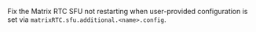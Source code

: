 Fix the Matrix RTC SFU not restarting when user-provided configuration is set via `matrixRTC.sfu.additional.<name>.config`.
